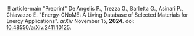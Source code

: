 !!! article-main "Preprint"
    De Angelis P., Trezza G., Barletta G., Asinari P., Chiavazzo E. "Energy-GNoME: A Living Database of Selected Materials for Energy Applications". *arXiv* November 15, **2024**. doi: [10.48550/arXiv.2411.10125](https://doi.org/10.48550/arXiv.2411.10125).
